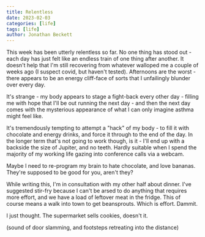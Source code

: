 ```yaml
---
title: Relentless
date: 2023-02-03
categories: [life]
tags: [life]
author: Jonathan Beckett
---
```


This week has been utterly relentless so far. No one thing has stood out - each day has just felt like an endless train of one thing after another. It doesn't help that I'm still recovering from whatever walloped me a couple of weeks ago (I suspect covid, but haven't tested). Afternoons are the worst - there appears to be an energy cliff-face of sorts that I unfailingly blunder over every day.

It's strange - my body appears to stage a fight-back every other day - filling me with hope that I'll be out running the next day - and then the next day comes with the mysterious appearance of what I can only imagine asthma might feel like.

It's tremendously tempting to attempt a "hack" of my body - to fill it with chocolate and energy drinks, and force it through to the end of the day. In the longer term that's not going to work though, is it - I'll end up with a backside the size of Jupiter, and no teeth. Hardly suitable when I spend the majority of my working life gazing into conference calls via a webcam.

Maybe I need to re-program my brain to hate chocolate, and love bananas. They're supposed to be good for you, aren't they?

While writing this, I'm in consultation with my other half about dinner. I've suggested stir-fry because I can't be arsed to do anything that requires more effort, and we have a load of leftover meat in the fridge. This of course means a walk into town to get beansprouts. Which is effort. Dammit.

I just thought. The supermarket sells cookies, doesn't it.

(sound of door slamming, and footsteps retreating into the distance)